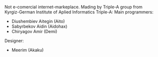 Not e-comercial internet-markeplace.
Mading by Triple-A group from Kyrgiz-German Institute of Aplied Informatics
Triple-A:
Main programmers:
* Diushembiev Aitegin (Aito)
* Sabyrbekov Aidin (Aidohax)
* Chiryagov Amir (Demi)

Designer:
* Meerim (Akaku)
